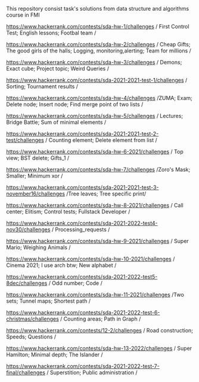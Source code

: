 This repository consist task's solutions from data structure and algorithms course in FMI 

https://www.hackerrank.com/contests/sda-hw-1/challenges    / First Control Test; English lessons; Footbal team /

https://www.hackerrank.com/contests/sda-hw-2/challenges    / Cheap Gifts; The good girls of the halls; Logging, monitoring,alerting; Team for millions / 

https://www.hackerrank.com/contests/sda-hw-3/challenges   / Demons; Exact cube; Project topic; Weird Queries /

https://www.hackerrank.com/contests/sda-2021-2021-test-1/challenges  / Sorting; Tournament results / 

https://www.hackerrank.com/contests/sda-hw-4/challenges /ZUMA; Exam; Delete node; Insert node; Find merge point of two lists / 

https://www.hackerrank.com/contests/sda-hw-5/challenges  / Lectures; Bridge Battle; Sum of minimal elements / 

https://www.hackerrank.com/contests/sda-2021-2021-test-2-test/challenges / Counting element; Delete element from list / 

https://www.hackerrank.com/contests/sda-hw-6-2021/challenges  / Top view; BST delete; Gifts_1 / 

https://www.hackerrank.com/contests/sda-hw-7/challenges    /Zoro's Mask; Smaller; Minimum xor / 

https://www.hackerrank.com/contests/sda-2021-2021-test-3-november16/challenges  /Tree leaves; Tree specific print/

https://www.hackerrank.com/contests/sda-hw-8-2021/challenges  / Call center; Elitism; Control tests; Fullstack Developer /

https://www.hackerrank.com/contests/sda-2021-2022-test4-nov30/challenges / Processing_requests /

https://www.hackerrank.com/contests/sda-hw-9-2021/challenges / Super Mario; Weighing Animals /

https://www.hackerrank.com/contests/sda-hw-10-2021/challenges / Cinema 2021; I use arch btw; New alphabet /

https://www.hackerrank.com/contests/sda-2021-2022-test5-8dec/challenges / Odd number; Code / 

https://www.hackerrank.com/contests/sda-hw-11-2021/challenges /Two sets; Tunnel maps; Shortest path /

https://www.hackerrank.com/contests/sda-2021-2022-test-6-christmas/challenges / Counting areas; Path in Graph / 

https://www.hackerrank.com/contests/12-2/challenges    / Road construction; Speeds; Questions / 

https://www.hackerrank.com/contests/sda-hw-13-2022/challenges / Super Hamilton; Minimal depth; The Islander / 

https://www.hackerrank.com/contests/sda-2021-2022-test-7-final/challenges   / Superstition; Public administration / 
